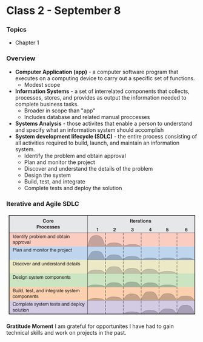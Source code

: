 # Class 2 - September 8

### Topics
* Chapter 1

### Overview
* **Computer Application (app)** - a computer software program that executes on a computing device to carry out a specific set of functions.
    - Modest scope
* **Information Systems** - a set of interrelated components that collects, processes, stores, and provides as output the information needed to complete business tasks.
    - Broader in scope than "app"
    - Includes database and related manual proccesses
* **Systems Analysis** - those activites that enable a person to understand and specify what an information system should accomplish
* **System development lifecycle (SDLC)** - the entire process consisting of all activities required to build, launch, and maintain an information system.
    - Identify the problem and obtain approval
    - Plan and monitor the project
    - Discover and understand the details of the problem
    - Design the system
    - Build, test, and integrate
    - Complete tests and deploy the solution

### Iterative and Agile SDLC
![Agile SDLC](Images/agile_sdlc.png)



**Gratitude Moment**
I am grateful for opportunites I have had to gain technical skills and work on projects in the past.